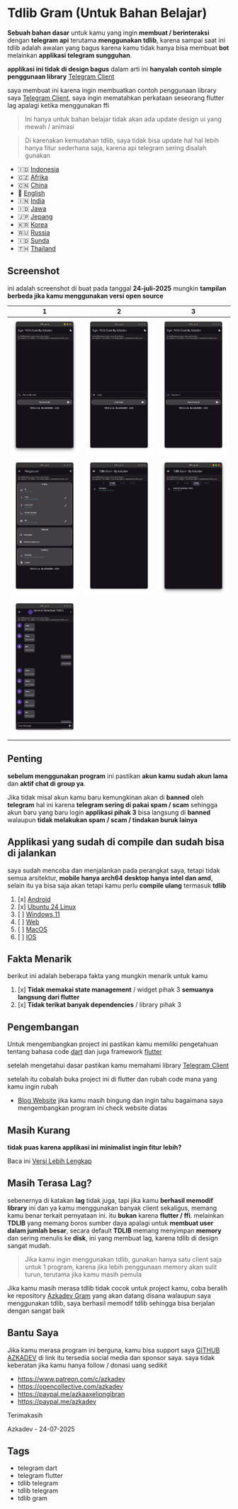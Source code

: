 # Tdlib Gram (Untuk Bahan Belajar)

**Sebuah bahan dasar** untuk kamu yang ingin **membuat / berinteraksi** dengan **telegram api** terutama **menggunakan tdlib**, karena sampai saat ini tdlib adalah awalan yang bagus karena kamu tidak hanya bisa membuat **bot** melainkan **applikasi telegram sungguhan**.

**applikasi ini tidak di design bagus** dalam arti ini **hanyalah contoh simple penggunaan library** [Telegram Client](https://github.com/azkadev/telegram_client)

saya membuat ini karena ingin membuatkan contoh penggunaan library saya [Telegram Client](https://github.com/azkadev/telegram_client), saya ingin
mematahkan perkataan seseorang flutter lag apalagi ketika menggunakan ffi

> Ini hanya untuk bahan belajar tidak akan ada update design ui yang mewah / animasi

> Di karenakan kemudahan tdlib, saya tidak bisa update hal hal lebih hanya fitur sederhana saja, karena api telegram sering disalah gunakan

- 🇮🇩 [Indonesia](https://github.com/azkadev/tdlib_gram/blob/main/README.md)
- 🇨🇿 [Afrika](https://github.com/azkadev/tdlib_gram/blob/main/README_AFRIKA.md)
- 🇨🇳 [China](https://github.com/azkadev/tdlib_gram/blob/main/README_CHINA.md)
- 🏴󠁧󠁢󠁥󠁮󠁧󠁿 [English](https://github.com/azkadev/tdlib_gram/blob/main/README_ENGLISH.md)
- 🇮🇳 [India](https://github.com/azkadev/tdlib_gram/blob/main/README_INDIA.md)
- 🇮🇩 [Jawa](https://github.com/azkadev/tdlib_gram/blob/main/README_JAWA.md)
- 🇯🇵 [Jepang](https://github.com/azkadev/tdlib_gram/blob/main/README_JEPANG.md)
- 🇰🇷 [Korea](https://github.com/azkadev/tdlib_gram/blob/main/README_KOREA.md)
- 🇷🇺 [Russia](https://github.com/azkadev/tdlib_gram/blob/main/README_RUSSIA.md)
- 🇮🇩 [Sunda](https://github.com/azkadev/tdlib_gram/blob/main/README_SUNDA.md)
- 🇹🇭 [Thailand](https://github.com/azkadev/tdlib_gram/blob/main/README_THAILAND.md)

## Screenshot

ini adalah screenshot di buat pada tanggal **24-juli-2025** mungkin **tampilan berbeda jika kamu menggunakan versi open source**

| 1                                   | 2                                   | 3                                   |
|-------------------------------------|-------------------------------------|-------------------------------------|
| ![](./screenshots/tdlib_gram/1.png) | ![](./screenshots/tdlib_gram/2.png) | ![](./screenshots/tdlib_gram/3.png) |
| ![](./screenshots/tdlib_gram/4.png) | ![](./screenshots/tdlib_gram/5.png) | ![](./screenshots/tdlib_gram/6.png) |
| ![](./screenshots/tdlib_gram/7.png) |                                     |                                     |

## Penting

**sebelum menggunakan program** ini pastikan **akun kamu sudah akun lama** dan **aktif chat di group ya**. 

Jika tidak misal akun kamu baru kemungkinan akan di **banned** oleh **telegram** hal ini karena **telegram sering di pakai spam / scam** sehingga akun baru yang baru login **applikasi pihak 3** bisa langsung di **banned** walaupun **tidak melakukan spam / scam / tindakan buruk lainya**

## Applikasi yang sudah di compile dan sudah bisa di jalankan

saya sudah mencoba dan menjalankan pada perangkat saya, tetapi tidak semua arsitektur, 
**mobile hanya arch64 desktop hanya intel dan amd**, selain itu ya bisa saja akan tetapi kamu perlu **compile ulang** termasuk **tdlib**

1. [x] [Android](https://github.com/azkadev/tdlib_gram/releases/tag/apps)
2. [x] [Ubuntu 24 Linux](https://github.com/azkadev/tdlib_gram/releases/tag/apps)
3. [ ] [Windows 11](https://github.com/azkadev/tdlib_gram/releases/tag/apps)
4. [ ] [Web](https://github.com/azkadev/tdlib_gram/releases/tag/apps)
5. [ ] [MacOS](https://github.com/azkadev/tdlib_gram/releases/tag/apps)
6. [ ] [IOS](https://github.com/azkadev/tdlib_gram/releases/tag/apps)

## Fakta Menarik

berikut ini adalah beberapa fakta yang mungkin menarik untuk kamu

1. [x] **Tidak memakai state management** / widget pihak 3 **semuanya langsung dari flutter**
2. [x] **Tidak terikat banyak dependencies** / library pihak 3

## Pengembangan

Untuk mengembangkan project ini pastikan kamu memiliki pengetahuan tentang bahasa code [dart](https://dart.dev) dan juga framework [flutter](https://flutter.dev)

setelah mengetahui dasar pastikan kamu memahami library [Telegram Client](https://github.com/azkadev/telegram_client)

setelah itu cobalah buka project ini di flutter dan rubah code mana yang kamu ingin rubah

- [Blog Website](https://azkadev.netlify.app/blogs?id=tdlib_gram&ref=github)
  jika kamu masih bingung dan ingin tahu bagaimana saya mengembangkan program ini check website diatas


## Masih Kurang

**tidak puas karena applikasi ini minimalist ingin fitur lebih?**

Baca ini [Versi Lebih Lengkap](https://github.com/azkadev/tdlib_gram/blob/main/extra)

## Masih Terasa Lag?

sebenernya di katakan **lag** tidak juga, tapi jika kamu **berhasil memodif library** ini dan ya kamu menggunakan banyak client sekaligus, memang kamu benar terkait pernyataan ini. itu **bukan** karena **flutter / ffi**. melainkan **TDLIB** yang memang boros sumber daya apalagi untuk **membuat user dalam jumlah besar**, secara default **TDLIB** memang menyimpan **memory** dan sering menulis ke **disk**, ini yang membuat lag, karena tdlib di design sangat mudah.

> Jika kamu ingin menggunakan tdlib, gunakan hanya satu client saja untuk 1 program, karena jika lebih penggunaan memory akan sulit turun, terutama jika kamu masih pemula

Jika kamu masih merasa tdlib tidak cocok untuk project kamu, coba beralih ke repository [Azkadev Gram](https://github.com/azkadev/showcase_azkadev_gram) yang akan datang disana walaupun saya menggunakan tdlib, saya berhasil memodif tdlib sehingga bisa berjalan dengan sangat baik

## Bantu Saya

Jika kamu merasa program ini berguna, kamu bisa support saya [GITHUB AZKADEV](https://github.com/azkadev) di link itu tersedia social media dan sponsor saya. saya tidak keberatan jika kamu hanya follow / donasi uang sedikit

- https://www.patreon.com/c/azkadev
- https://opencollective.com/azkadev
- https://paypal.me/azkaaxeliongibran
- https://paypal.me/azkadev

Terimakasih


Azkadev - 24-07-2025


## Tags

- telegram dart
- telegram flutter
- tdlib telegram
- tdlib telegram
- tdlib gram
